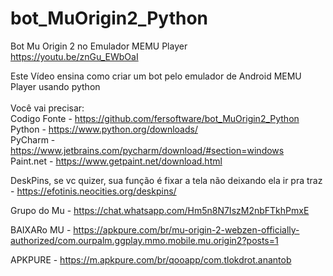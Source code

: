 # bot_MuOrigin2_Python
Bot Mu Origin 2 no Emulador MEMU Player <br>
https://youtu.be/znGu_EWbOaI<br>

Este Vídeo ensina como criar um bot pelo emulador de Android MEMU Player usando python <br>
<br>
Você vai precisar:<br>
Codigo Fonte - https://github.com/fersoftware/bot_MuOrigin2_Python<br>
Python - https://www.python.org/downloads/<br>
PyCharm - https://www.jetbrains.com/pycharm/download/#section=windows<br>
Paint.net - https://www.getpaint.net/download.html<br>

DeskPins, se vc quizer, sua função é fixar a tela não deixando ela ir pra traz - https://efotinis.neocities.org/deskpins/<br>

Grupo do Mu - https://chat.whatsapp.com/Hm5n8N7IszM2nbFTkhPmxE<br>

BAIXARo MU - https://apkpure.com/br/mu-origin-2-webzen-officially-authorized/com.ourpalm.ggplay.mmo.mobile.mu.origin2?posts=1<br>

APKPURE - https://m.apkpure.com/br/qooapp/com.tlokdrot.anantob<br>
